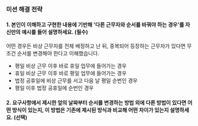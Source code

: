 ### 미션 해결 전략 
#### 1. 본인이 이해하고 구현한 내용에 기반해 '다른 근무자와 순서를 바꿔야 하는 경우'를 자신만의 예시를 들어 설명하세요. (필수)       
어떤 경우든 비상 근무자를 전체 배정하고 난 뒤, 중복되어 등장하는 근무자가 있다면 무조건 순서를 변경해야 한다고 이해했습니다.
- 평일 비상 근무 이후 바로 휴일 업무에 들어가는 경우
- 휴일 비상 근무 이후 바로 평일 업무에 들어가는 경우
- 법정 공휴일에 비상 근무를 서고 다음 날 평일 순번인 경우
- 평일 이후 법정 공휴일에 순번인 경우


#### 2. 요구사항에서 제시한 앞의 날짜부터 순서를 변경하는 방법 외에 다른 방법이 있다면 어떤 방식이 있는지, 이 방법은 기존에 제시된 방식과 비교해 어떤 차이가 있는지 설명하세요. (선택)
